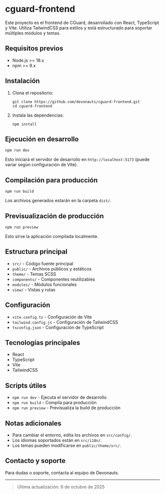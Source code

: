 # cguard-frontend

Este proyecto es el frontend de CGuard, desarrollado con React, TypeScript y Vite. Utiliza TailwindCSS para estilos y está estructurado para soportar múltiples módulos y temas.

## Requisitos previos

- Node.js >= 18.x
- npm >= 9.x

## Instalación

1. Clona el repositorio:
   ```pwsh
   git clone https://github.com/devonauts/cguard-frontend.git
   cd cguard-frontend
   ```
2. Instala las dependencias:
   ```pwsh
   npm install
   ```

## Ejecución en desarrollo

```pwsh
npm run dev
```
Esto iniciará el servidor de desarrollo en `http://localhost:5173` (puede variar según configuración de Vite).

## Compilación para producción

```pwsh
npm run build
```
Los archivos generados estarán en la carpeta `dist/`.

## Previsualización de producción

```pwsh
npm run preview
```
Esto sirve la aplicación compilada localmente.

## Estructura principal

- `src/` - Código fuente principal
- `public/` - Archivos públicos y estáticos
- `theme/` - Temas SCSS
- `components/` - Componentes reutilizables
- `modules/` - Módulos funcionales
- `view/` - Vistas y rutas

## Configuración

- `vite.config.ts` - Configuración de Vite
- `tailwind.config.js` - Configuración de TailwindCSS
- `tsconfig.json` - Configuración de TypeScript

## Tecnologías principales

- React
- TypeScript
- Vite
- TailwindCSS

## Scripts útiles

- `npm run dev` - Ejecuta el servidor de desarrollo
- `npm run build` - Compila para producción
- `npm run preview` - Previsualiza la build de producción

## Notas adicionales

- Para cambiar el entorno, edita los archivos en `src/config/`.
- Los idiomas soportados están en `src/i18n/`.
- Los temas pueden modificarse en `public/theme/src/`.

## Contacto y soporte

Para dudas o soporte, contacta al equipo de Devonauts.

---

> Última actualización: 6 de octubre de 2025
